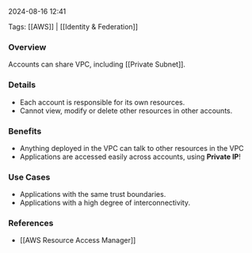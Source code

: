 
2024-08-16 12:41

Tags: [[AWS]] | [[Identity & Federation]]

### Overview
Accounts can share VPC, including [[Private Subnet]].

### Details
- Each account is responsible for its own resources.
- Cannot view, modify or delete other resources in other accounts.

### Benefits
- Anything deployed in the VPC can talk to other resources in the VPC
- Applications are accessed easily across accounts, using **Private IP**!

### Use Cases
- Applications with the same trust boundaries.
- Applications with a high degree of interconnectivity.

### References
- [[AWS Resource Access Manager]]

